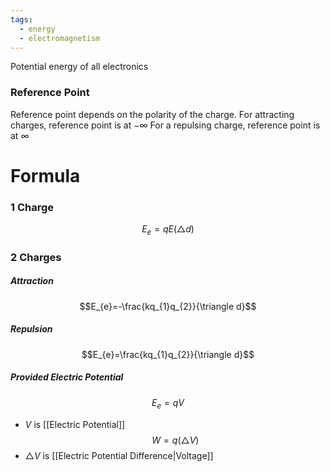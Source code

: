 ```yaml
---
tags:
  - energy
  - electromagnetism
---
```

Potential energy of all electronics
### Reference Point
Reference point depends on the polarity of the charge. 
For attracting charges, reference point is at $-\infty$
For a repulsing charge, reference point is at $\infty$
# Formula
### 1 Charge
$$E_{e}=qE(\triangle d)$$
### 2 Charges
##### Attraction
$$E_{e}=-\frac{kq_{1}q_{2}}{\triangle d}$$
##### Repulsion
$$E_{e}=\frac{kq_{1}q_{2}}{\triangle d}$$
##### Provided Electric Potential
$$E_{e}=qV$$
- $V$ is [[Electric Potential]]
$$W=q(\triangle V)$$
- $\triangle V$ is [[Electric Potential Difference|Voltage]]